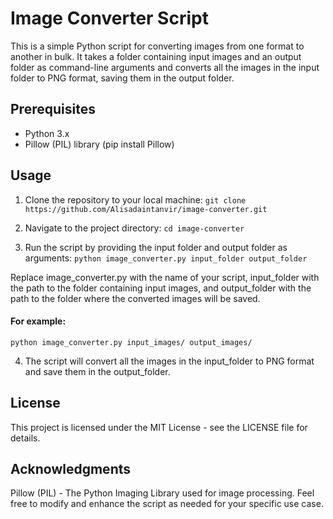 # Image Converter Script
This is a simple Python script for converting images from one format to another in bulk. It takes a folder containing input images and an output folder as command-line arguments and converts all the images in the input folder to PNG format, saving them in the output folder.

## Prerequisites
- Python 3.x
- Pillow (PIL) library (pip install Pillow)
  
## Usage
1. Clone the repository to your local machine:
`git clone https://github.com/Alisadaintanvir/image-converter.git`

2. Navigate to the project directory:
`cd image-converter`

3. Run the script by providing the input folder and output folder as arguments:
`python image_converter.py input_folder output_folder`

Replace image_converter.py with the name of your script, input_folder with the path to the folder containing input images, and output_folder with the path to the folder where the converted images will be saved.

#### For example:
`python image_converter.py input_images/ output_images/`

4. The script will convert all the images in the input_folder to PNG format and save them in the output_folder.

## License
This project is licensed under the MIT License - see the LICENSE file for details.

## Acknowledgments
Pillow (PIL) - The Python Imaging Library used for image processing.
Feel free to modify and enhance the script as needed for your specific use case.
